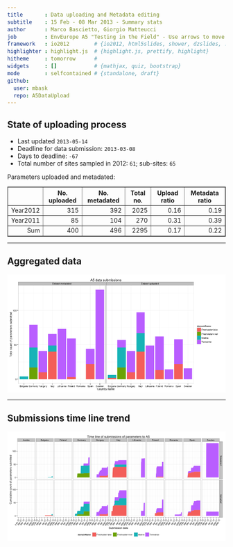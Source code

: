```yaml
---
title       : Data uploading and Metadata editing
subtitle    : 15 Feb - 08 Mar 2013 - Summary stats
author      : Marco Bascietto, Giorgio Matteucci
job         : EnvEurope A5 "Testing in the Field" - Use arrows to move between slides
framework   : io2012        # {io2012, html5slides, shower, dzslides, ...}
highlighter : highlight.js  # {highlight.js, prettify, highlight}
hitheme     : tomorrow      # 
widgets     : []            # {mathjax, quiz, bootstrap}
mode        : selfcontained # {standalone, draft}
github:
  user: mbask
  repo: A5DataUpload
---
```













## State of uploading process

* Last updated ``2013-05-14``
* Deadline for data submission: `2013-03-08`
* Days to deadline: ``-67``
* Total number of sites sampled in 2012: ``61``; sub-sites: ``65``

Parameters uploaded and metadated:
<!-- html table generated in R 3.0.0 by xtable 1.7-1 package -->
<!-- Tue May 14 10:54:40 2013 -->
<TABLE border=1>
<TR> <TH>  </TH> <TH> No. uploaded </TH> <TH> No. metadated </TH> <TH> Total no. </TH> <TH> Upload ratio </TH> <TH> Metadata ratio </TH>  </TR>
  <TR> <TD align="right"> Year2012 </TD> <TD align="right"> 315 </TD> <TD align="right"> 392 </TD> <TD align="right"> 2025 </TD> <TD align="right"> 0.16 </TD> <TD align="right"> 0.19 </TD> </TR>
  <TR> <TD align="right"> Year2011 </TD> <TD align="right">  85 </TD> <TD align="right"> 104 </TD> <TD align="right"> 270 </TD> <TD align="right"> 0.31 </TD> <TD align="right"> 0.39 </TD> </TR>
  <TR> <TD align="right"> Sum </TD> <TD align="right"> 400 </TD> <TD align="right"> 496 </TD> <TD align="right"> 2295 </TD> <TD align="right"> 0.17 </TD> <TD align="right"> 0.22 </TD> </TR>
   </TABLE>





---

## Aggregated data

![plot of chunk aggrDataByDomain](figure/A5DAMU-1aggrDataByDomain.png) 


---

## Submissions time line trend
 

![plot of chunk timeLineChart](figure/A5DAMU-1timeLineChart.png) 







